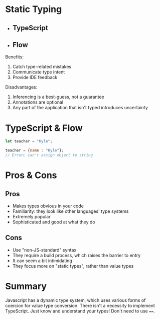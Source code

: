 # Static Typing
* ## TypeScript
* ## Flow

Benefits:
1) Catch type-related mistakes
2) Communicate type intent
3) Provide IDE feedback


Disadvantages:
1) Inferencing is a best-guess, not a guarantee
2) Annotations are optional
3) Any part of the application that isn't typed introduces uncertainty

# TypeScript & Flow

```js
let teacher = "Kyle";

teacher = {name : "Kyle"};
// ErrorL can't assign object to string
```

# Pros & Cons

## Pros
* Makes types obvious in your code
* Familiarity: they look like other languages' type systems
* Extremely popular
* Sophisticated and good at what they do

## Cons
* Use "non-JS-standard" syntax
* They require a build process, which raises the barrier to entry
* It can seem a bit intimidating
* They focus more on "static types", rather than value types

# Summary 
Javascript has a dynamic type system, which uses various forms of coercion for value type conversion. There isn't a necessity to implement TypeScript. Just know and understand your types! Don't need to use `==`.